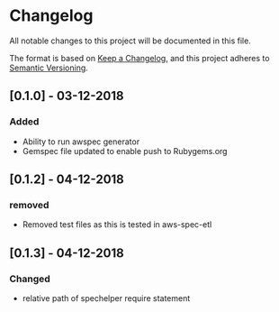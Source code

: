# Changelog
All notable changes to this project will be documented in this file.

The format is based on [Keep a Changelog](https://keepachangelog.com/en/1.0.0/),
and this project adheres to [Semantic Versioning](https://semver.org/spec/v2.0.0.html).


## [0.1.0] - 03-12-2018
### Added
- Ability to run awspec generator
- Gemspec file updated to enable push to Rubygems.org

## [0.1.2] - 04-12-2018
### removed
- Removed test files as this is tested in aws-spec-etl

## [0.1.3] - 04-12-2018
### Changed 
- relative path of spechelper require statement